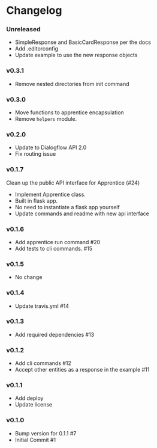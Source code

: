# Changelog

### Unreleased

- SimpleResponse and BasicCardResponse per the docs
- Add .editorconfig
- Update example to use the new response objects

### v0.3.1
- Remove nested directories from init command

### v0.3.0
- Move functions to apprentice encapsulation
- Remove `helpers` module.

### v0.2.0
- Update to Dialogflow API 2.0
- Fix routing issue

### v0.1.7

Clean up the public API interface for Apprentice (#24)
- Implement Apprentice class.
- Built in flask app.
- No need to instantiate a flask app yourself
- Update commands and readme with new api interface

### v0.1.6
- Add apprentice run command #20
- Add tests to cli commands. #15

### v0.1.5
- No change

### v0.1.4
- Update travis.yml #14

### v0.1.3
- Add required dependencies #13

### v0.1.2
- Add cli commands #12
- Accept other entities as a response in the example #11

### v0.1.1
- Add deploy 
- Update license

### v0.1.0
- Bump version for 0.1.1 #7
- Initial Commit #1

